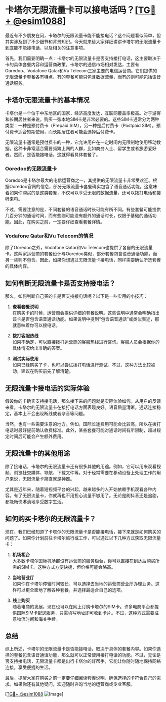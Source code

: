 # 卡塔尔无限流量卡可以接电话吗？[[TG💪+ @esim1088](https://t.me/s/esim1088)]

最近有不少朋友在问，卡塔尔的无限流量卡能不能接电话？这个问题看似简单，但其实涉及到了不少细节和背景知识。今天就来给大家详细讲讲卡塔尔的无限流量卡到底能不能接电话，以及相关的注意事项。

首先，我们需要明确一点：卡塔尔的无限流量卡是否支持接打电话，这主要取决于卡的具体套餐内容和运营商政策。卡塔尔的通信市场相对发达，主要有Ooredoo、Vodafone Qatar和Vu Telecom三家主要的电信运营商。它们提供的无限流量卡套餐各有特点，有的套餐可能只包含数据流量，而有的则可能包括语音通话服务。

## 卡塔尔无限流量卡的基本情况

卡塔尔是一个位于中东地区的国家，经济高度发达，互联网覆盖率极高。对于游客和长期居住者来说，购买一张本地SIM卡是非常必要的。这些SIM卡通常分为两种类型：一种是预付费卡（Prepaid SIM），另一种是后付费卡（Postpaid SIM）。预付费卡适合短期使用，而长期居住者可能会选择后付费卡。

无限流量卡通常是预付费卡的一种，它允许用户在一定时间内无限制地使用移动数据。这种卡非常适合需要频繁上网的人群，比如商务人士、留学生或者旅游爱好者。然而，是否能接电话，这就得看具体套餐了。

### Ooredoo的无限流量卡

Ooredoo是卡塔尔最大的电信运营商之一，其提供的无限流量卡非常受欢迎。根据Ooredoo官网的信息，部分无限流量卡套餐确实包含了语音通话功能。这意味着如果你购买的是这类套餐，不仅可以享受无限的数据流量，还可以拨打电话和接听来电。

不过，需要注意的是，不同套餐的语音通话时长可能有所不同。有些套餐可能提供几百分钟的通话时间，而有些则可能没有额外的通话时长，仅限于基础的通话功能。因此，在购买之前，一定要仔细查看套餐详情。

### Vodafone Qatar和Vu Telecom的情况

除了Ooredoo之外，Vodafone Qatar和Vu Telecom也提供了各自的无限流量卡。这两家运营商的套餐设计与Ooredoo类似，部分套餐包含语音通话功能，而另一些则不包含。因此，如果你想通过无限流量卡接电话，同样需要确认所选套餐的具体内容。

## 如何判断无限流量卡是否支持接电话？

那么，如何判断自己买的卡是否支持接电话呢？以下是一些实用的小技巧：

1. **查看套餐说明**  
   在购买卡的时候，运营商会提供详细的套餐说明。这些说明中通常会明确指出该卡是否包含语音通话功能。如果说明中提到“包含语音通话”或类似表述，那就意味着你可以接电话。

2. **拨打客服热线**  
   如果不确定，可以直接拨打运营商的客服热线进行咨询。客服人员会根据你的具体情况给出准确的答案。

3. **测试实际使用**  
   如果已经购买了卡，也可以尝试拨打电话进行测试。不过，这种方法比较被动，建议在购买前先了解清楚。

## 无限流量卡接电话的实际体验

假设你的卡确实支持接电话，那么接下来的问题就是实际体验如何。从用户的反馈来看，卡塔尔的无限流量卡在接打电话方面表现良好。语音质量清晰，通话连接稳定，基本上不会出现断线或者杂音等问题。

当然，也有一些需要注意的地方。例如，国际长途费用可能会比较高，所以在拨打电话时最好提前确认收费标准。此外，某些套餐可能对通话时间有所限制，超过规定时间后可能会产生额外费用。

## 无限流量卡的其他用途

除了接电话，卡塔尔的无限流量卡还有很多其他的用途。例如，它可以用来观看视频、浏览社交媒体、导航、下载文件等。对于经常需要在移动设备上处理工作的用户来说，无限流量卡简直就是神器。

尤其是近年来，随着短视频平台的兴起，越来越多的人开始依赖手机观看各种内容。有了无限流量卡，你就再也不用担心流量不够用了。无论是刷抖音还是追剧，都能畅快淋漓地享受数字生活。

## 如何购买卡塔尔的无限流量卡？

现在，我们已经知道了卡塔尔的无限流量卡是否能接电话，接下来就是如何购买的问题了。如果你计划前往卡塔尔旅行或工作，可以通过以下几种方式获取无限流量卡：

1. **机场柜台**  
   大多数卡塔尔国际机场都设有运营商的服务柜台，你可以直接在到达后购买所需的SIM卡。这种方式方便快捷，但价格可能会略高。

2. **当地营业厅**  
   如果你在卡塔尔停留时间较长，可以选择去当地的运营商营业厅办理业务。这样可以更全面地了解各种套餐，并选择最适合自己的选项。

3. **线上购买**  
   随着电商的发展，现在也可以在网上订购卡塔尔的SIM卡。许多电商平台都提供国际SIM卡配送服务，只需填写地址即可收到卡片。不过，这种方式需要注意物流时间和海关手续。

## 总结

综上所述，卡塔尔的无限流量卡是否能接电话，取决于具体的套餐内容。如果你选择的套餐包含语音通话功能，那么就可以正常使用接打电话的功能。不过，无论是否支持接电话，无限流量卡都是出行卡塔尔的好帮手，它能让你随时随地保持网络连接，享受便捷的生活。

最后，提醒大家在购买之前一定要仔细阅读套餐说明，确保选择的卡符合自己的需求。如果你还有其他疑问，欢迎随时咨询当地的运营商或专业客服。

[[TG💪+ @esim1088](https://t.me/s/esim1088) ![Image](https://i.postimg.cc/4NQfJmqS/Snipaste-2025-05-13-00-14-12.png)]